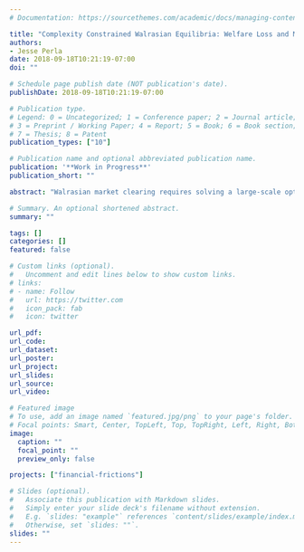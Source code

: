```yaml
---
# Documentation: https://sourcethemes.com/academic/docs/managing-content/

title: "Complexity Constrained Walrasian Equilibria: Welfare Loss and Market Structure"
authors:
- Jesse Perla
date: 2018-09-18T10:21:19-07:00
doi: ""

# Schedule page publish date (NOT publication's date).
publishDate: 2018-09-18T10:21:19-07:00

# Publication type.
# Legend: 0 = Uncategorized; 1 = Conference paper; 2 = Journal article;
# 3 = Preprint / Working Paper; 4 = Report; 5 = Book; 6 = Book section;
# 7 = Thesis; 8 = Patent
publication_types: ["10"]

# Publication name and optional abbreviated publication name.
publication: '**Work in Progress**'
publication_short: ""

abstract: "Walrasian market clearing requires solving a large-scale optimization (or, potentially, fixed-point) problem.  Algorithms for the auctioneer to solve these problems may be bounded by the curse-of-dimensionality - known in computer science as *infeasibility* - or, with some luck and structure, polynomial algorithms in number of agents and/or the number of signals.  Moreover, high information content of idiosyncratic states could exhaust the limited (information-theoretic) bandwidth or computational resources of the auctioneer.  The core questions in applying computational bounds to equilibrium are: (1) if there are a huge number of agents, do limitations on the computability and/or bandwidth in calculating the equilibrium lead to misallocation?; and (2) do these constraints change the optimal market structure?."

# Summary. An optional shortened abstract.
summary: ""

tags: []
categories: []
featured: false

# Custom links (optional).
#   Uncomment and edit lines below to show custom links.
# links:
# - name: Follow
#   url: https://twitter.com
#   icon_pack: fab
#   icon: twitter

url_pdf:
url_code:
url_dataset:
url_poster:
url_project:
url_slides:
url_source:
url_video:

# Featured image
# To use, add an image named `featured.jpg/png` to your page's folder. 
# Focal points: Smart, Center, TopLeft, Top, TopRight, Left, Right, BottomLeft, Bottom, BottomRight.
image:
  caption: ""
  focal_point: ""
  preview_only: false

projects: ["financial-frictions"]

# Slides (optional).
#   Associate this publication with Markdown slides.
#   Simply enter your slide deck's filename without extension.
#   E.g. `slides: "example"` references `content/slides/example/index.md`.
#   Otherwise, set `slides: ""`.
slides: ""
---
```


